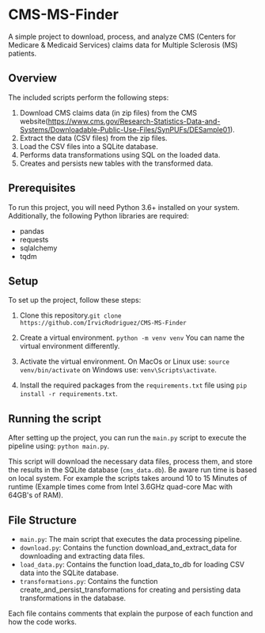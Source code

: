 # CMS-MS-Finder

A simple project to download, process, and analyze CMS (Centers for Medicare & Medicaid Services) claims data for Multiple Sclerosis (MS) patients.

## Overview

The included scripts perform the following steps:

1. Download CMS claims data (in zip files) from the CMS website(https://www.cms.gov/Research-Statistics-Data-and-Systems/Downloadable-Public-Use-Files/SynPUFs/DESample01).
2. Extract the data (CSV files) from the zip files.
3. Load the CSV files into a SQLite database.
4. Performs data transformations using SQL on the loaded data.
5. Creates and persists new tables with the transformed data.

## Prerequisites

To run this project, you will need Python 3.6+ installed on your system. Additionally, the following Python libraries are required:

- pandas
- requests
- sqlalchemy
- tqdm

## Setup

To set up the project, follow these steps:

1. Clone this repository.`git clone https://github.com/IrvicRodriguez/CMS-MS-Finder`

2. Create a virtual environment. `python -m venv venv` You can name the virtual environment differently.
3. Activate the virtual environment. On MacOs or Linux use: `source venv/bin/activate` on Windows use: `venv\Scripts\activate`.
4. Install the required packages from the `requirements.txt` file using `pip install -r requirements.txt`.

## Running the script

After setting up the project, you can run the `main.py` script to execute the pipeline using: `python main.py`.

This script will download the necessary data files, process them, and store the results in the SQLite database (`cms_data.db`). Be aware run time is based on local system. For example the scripts takes around 10 to 15 Minutes of runtime (Example times come from Intel 3.6GHz quad-core Mac with 64GB's of RAM).

## File Structure

- `main.py`: The main script that executes the data processing pipeline.
- `download.py`: Contains the function download_and_extract_data for downloading and extracting data files.
- `load_data.py`: Contains the function load_data_to_db for loading CSV data into the SQLite database.
- `transformations.py`: Contains the function create_and_persist_transformations for creating and persisting data transformations in the database.

Each file contains comments that explain the purpose of each function and how the code works.
